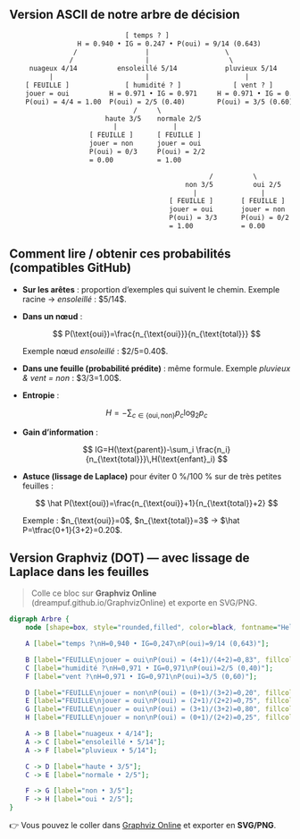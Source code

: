
## Version ASCII de notre arbre de décision

```txt
                             [ temps ? ]
                 H = 0.940 • IG = 0.247 • P(oui) = 9/14 (0.643)
                /                 |                   \
               /                  |                    \
     nuageux 4/14          ensoleillé 5/14            pluvieux 5/14
          |                       |                        |
    [ FEUILLE ]              [ humidité ? ]             [ vent ? ]
    jouer = oui          H = 0.971 • IG = 0.971     H = 0.971 • IG = 0.971
    P(oui) = 4/4 = 1.00  P(oui) = 2/5 (0.40)        P(oui) = 3/5 (0.60)
                               /     \
                        haute 3/5    normale 2/5
                          |              |
                    [ FEUILLE ]      [ FEUILLE ]
                    jouer = non      jouer = oui
                    P(oui) = 0/3     P(oui) = 2/2
                    = 0.00           = 1.00

                                                  /          \
                                            non 3/5          oui 2/5
                                              |                |
                                        [ FEUILLE ]       [ FEUILLE ]
                                        jouer = oui       jouer = non
                                        P(oui) = 3/3      P(oui) = 0/2
                                        = 1.00            = 0.00
```

## Comment lire / obtenir ces probabilités (compatibles GitHub)

* **Sur les arêtes** : proportion d’exemples qui suivent le chemin.
  Exemple racine → *ensoleillé* : \$5/14\$.

* **Dans un nœud** :

  $$
  P(\text{oui})=\frac{n_{\text{oui}}}{n_{\text{total}}}
  $$

  Exemple nœud *ensoleillé* : \$2/5=0.40\$.

* **Dans une feuille (probabilité prédite)** : même formule.
  Exemple *pluvieux & vent = non* : \$3/3=1.00\$.

* **Entropie** :

  $$
  H=-\sum_{c\in\{\text{oui},\text{non}\}} p_c\log_2 p_c
  $$

* **Gain d’information** :

  $$
  IG=H(\text{parent})-\sum_i \frac{n_i}{n_{\text{total}}}\,H(\text{enfant}_i)
  $$

* **Astuce (lissage de Laplace)** pour éviter 0 %/100 % sur de très petites feuilles :

  $$
  \hat P(\text{oui})=\frac{n_{\text{oui}}+1}{n_{\text{total}}+2}
  $$

  Exemple : \$n\_{\text{oui}}=0\$, \$n\_{\text{total}}=3\$ → \$\hat P=\tfrac{0+1}{3+2}=0.20\$.

## Version Graphviz (DOT) — avec lissage de Laplace dans les feuilles

> Colle ce bloc sur **Graphviz Online** (dreampuf.github.io/GraphvizOnline) et exporte en SVG/PNG.

```dot
digraph Arbre {
    node [shape=box, style="rounded,filled", color=black, fontname="Helvetica"];

    A [label="temps ?\nH=0,940 • IG=0,247\nP(oui)=9/14 (0,643)"];

    B [label="FEUILLE\njouer = oui\nP(oui) = (4+1)/(4+2)=0,83", fillcolor="#e6ffe6"];
    C [label="humidité ?\nH=0,971 • IG=0,971\nP(oui)=2/5 (0,40)"];
    F [label="vent ?\nH=0,971 • IG=0,971\nP(oui)=3/5 (0,60)"];

    D [label="FEUILLE\njouer = non\nP(oui) = (0+1)/(3+2)=0,20", fillcolor="#ffe6e6"];
    E [label="FEUILLE\njouer = oui\nP(oui) = (2+1)/(2+2)=0,75", fillcolor="#e6ffe6"];
    G [label="FEUILLE\njouer = oui\nP(oui) = (3+1)/(3+2)=0,80", fillcolor="#e6ffe6"];
    H [label="FEUILLE\njouer = non\nP(oui) = (0+1)/(2+2)=0,25", fillcolor="#ffe6e6"];

    A -> B [label="nuageux • 4/14"];
    A -> C [label="ensoleillé • 5/14"];
    A -> F [label="pluvieux • 5/14"];

    C -> D [label="haute • 3/5"];
    C -> E [label="normale • 2/5"];

    F -> G [label="non • 3/5"];
    F -> H [label="oui • 2/5"];
}
```


👉 Vous pouvez le coller dans [Graphviz Online](https://dreampuf.github.io/GraphvizOnline) et exporter en **SVG/PNG**.


